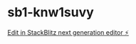 # sb1-knw1suvy

[Edit in StackBlitz next generation editor ⚡️](https://stackblitz.com/~/github.comXSaleai/sb1-knw1suvy)